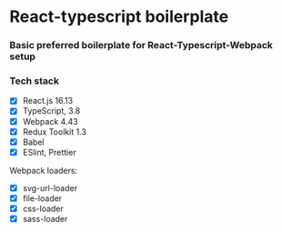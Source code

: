 # React-typescript boilerplate

### Basic preferred boilerplate for React-Typescript-Webpack setup

### Tech stack

- [x] React.js 16.13
- [x] TypeScript, 3.8
- [x] Webpack 4.43
- [x] Redux Toolkit 1.3
- [x] Babel
- [x] ESlint, Prettier

Webpack loaders:

- [x] svg-url-loader
- [x] file-loader
- [x] css-loader
- [x] sass-loader
